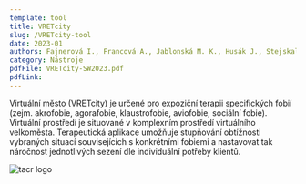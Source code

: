 ```yaml
---
template: tool
title: VRETcity
slug: /VRETcity-tool
date: 2023-01
authors: Fajnerová I., Francová A., Jablonská M. K., Husák J., Stejskal J., Kotek M.
category: Nástroje
pdfFile: VRETcity-SW2023.pdf
pdfLink:
---
```


Virtuální město (VRETcity) je určené pro expoziční terapii specifických fobií (zejm. akrofobie, agorafobie, klaustrofobie, aviofobie, sociální fobie). Virtuální prostředí je situované v komplexním prostředí virtuálního velkoměsta. Terapeutická aplikace umožňuje stupňování obtížnosti vybraných situací souvisejících s konkrétními fobiemi a nastavovat tak náročnost jednotlivých sezení dle individuální potřeby klientů.

  ![tacr logo](/logo-tacr.png)

